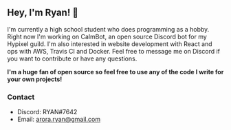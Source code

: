 ## Hey, I'm Ryan! 👋

I'm currently a high school student who does programming as a hobby. Right now I'm working on CalmBot, an open source Discord bot for my Hypixel guild. I'm also interested in website development with React and ops with AWS, Travis CI and Docker. Feel free to message me on Discord if you want to contribute or have any questions.

**I'm a huge fan of open source so feel free to use any of the code I write for your own projects!**

### Contact

- Discord: RYAN#7642
- Email: arora.ryan@gmail.com
